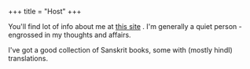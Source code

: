 +++
title = "Host"
+++

You'll find lot of info about me at [this site](https://vishvasa.github.io/) . I'm generally a quiet person - engrossed in my thoughts and affairs.

I've got a good collection of Sanskrit books, some with (mostly hindI) translations. 